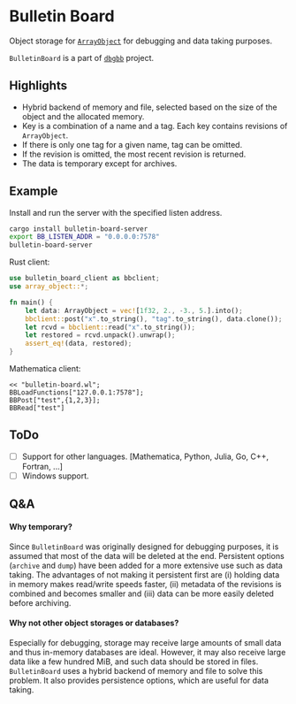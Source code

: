 Bulletin Board
===========================
Object storage for [`ArrayObject`](https://github.com/YShoji-HEP/ArrayObject) for debugging and data taking purposes.

`BulletinBoard` is a part of [`dbgbb`](https://github.com/YShoji-HEP/dbgbb) project.

Highlights
----------
* Hybrid backend of memory and file, selected based on the size of the object and the allocated memory.
* Key is a combination of a name and a tag. Each key contains revisions of `ArrayObject`.
* If there is only one tag for a given name, tag can be omitted.
* If the revision is omitted, the most recent revision is returned.
* The data is temporary except for archives.

Example
-------
Install and run the server with the specified listen address.
```bash
cargo install bulletin-board-server
export BB_LISTEN_ADDR = "0.0.0.0:7578"
bulletin-board-server
```

Rust client:
```rust
use bulletin_board_client as bbclient;
use array_object::*;

fn main() {
    let data: ArrayObject = vec![1f32, 2., -3., 5.].into();
    bbclient::post("x".to_string(), "tag".to_string(), data.clone());
    let rcvd = bbclient::read("x".to_string());
    let restored = rcvd.unpack().unwrap();
    assert_eq!(data, restored);
}
```

Mathematica client:
```
<< "bulletin-board.wl";
BBLoadFunctions["127.0.0.1:7578"];
BBPost["test",{1,2,3}];
BBRead["test"]
```

ToDo
----
- [ ] Support for other languages. [Mathematica, Python, Julia, Go, C++, Fortran, ...]
- [ ] Windows support. 

Q&A
--------------
#### Why temporary?
Since `BulletinBoard` was originally designed for debugging purposes, it is assumed that most of the data will be deleted at the end. Persistent options (`archive` and `dump`) have been added for a more extensive use such as data taking.
The advantages of not making it persistent first are (i) holding data in memory makes read/write speeds faster, (ii) metadata of the revisions is combined and becomes smaller and (iii) data can be more easily deleted before archiving.
#### Why not other object storages or databases?
Especially for debugging, storage may receive large amounts of small data and thus in-memory databases are ideal. However, it may also receive large data like a few hundred MiB, and such data should be stored in files. `BulletinBoard` uses a hybrid backend of memory and file to solve this problem. It also provides persistence options, which are useful for data taking.
